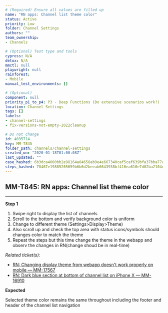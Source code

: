 ```yaml
---
# (Required) Ensure all values are filled up
name: "RN apps: Channel list theme color"
status: Active
priority: Low
folder: Channel Settings
authors: ""
team_ownership: 
- Channels

# (Optional) Test type and tools
cypress: N/A
detox: N/A
mmctl: null
playwright: null
rainforest: 
- Mobile
manual_test_environments: []

# (Optional)
component: null
priority_p1_to_p4: P3 - Deep Functions (Do extensive scenarios work?)
location: Channel Settings
tags: []
labels: 
- channel-settings
- fix-versions-not-empty-2022cleanup

# Do not change
id: 4035714
key: MM-T845
folder_path: channels/channel-settings
created_on: "2020-01-18T01:00:08Z"
last_updated: ""
case_hashed: 6b3dca4000bb2e98164a04658ab9e4e667340caf5caf639bfa37bba77a5e581dcae659078424967652a5149f824305ae
steps_hashed: 78467e19885265659b6b6d2beeab6643938bf416ea610e7d02ba2104ea4fd00d60d3946949d365122cb87fa7d00cfccf
---
```


## MM-T845: RN apps: Channel list theme color

---

**Step 1**

1. Swipe right to display the list of channels
2. Scroll to the bottom and verify background color is uniform
3. Change to different theme (Settings>Display>Theme)
4. Also scroll up and check the top area with status icons/symbols should changes color to match the theme
5. Repeat the steps but this time change the theme in the webapp and observ the changes in RN(change shoud be in real-time)

_Related ticket(s):_

- [RN: Changing display theme from webapp doesn't work properly on mobile — MM-17567](https://mattermost.atlassian.net/browse/MM-17567)
- [RN: Dark blue section at bottom of channel list on iPhone X — MM-16910](https://mattermost.atlassian.net/browse/MM-16910)

**Expected**

Selected theme color remains the same throughout including the footer and header of the channel list navigation
